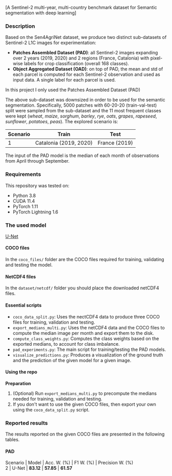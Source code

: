 [A Sentinel-2 multi-year, multi-country benchmark dataset for Semantic segmentation with deep learning]

### Description

Based on the Sen4AgriNet dataset, we produce two distinct sub-datasets of Sentinel-2 L1C images for experimentation:
- **Patches Assembled Dataset (PAD)**: all Sentinel-2 images expanding over 2 years (2019, 2020) and 2 regions (France, Catalonia) with pixel-wise labels for crop classification (overall 168 classes).
- **Object Aggregated Dataset (OAD)**: on top of PAD, the mean and std of each parcel is computed for each Sentinel-2 observation and used as input data. A single label for each parcel is used.

In this project I only used the Patches Assembled Dataset (PAD)

The above sub-dataset was downsized in order to be used for the semantic segmentation. Specifically, 5000 patches with 60-20-20 (train-val-test) split were sampled from the sub-dataset and the 11 most frequent classes were kept (*wheat*, *maize*, *sorghum*, *barley*, *rye*, *oats*, *grapes*, *rapeseed*, *sunflower*, *potatoes*, *peas*). The explored scenario is:

Scenario | Train | Test
--|---|---
1  | Catalonia (2019, 2020) | France (2019)

The input of the PAD model is the median of each month of observations from April through September.

### Requirements

This repository was tested on:
* Python 3.8
* CUDA 11.4
* PyTorch 1.11
* PyTorch Lightning 1.6

### The used model

[U-Net](https://link.springer.com/chapter/10.1007/978-3-319-24574-4_28)

#### COCO files

In the `coco_files/` folder are the COCO files required for training, validating and testing the model.

#### NetCDF4 files

In the `dataset/netcdf/` folder you should place the downloaded netCDF4 files.

#### Essential scripts

- `coco_data_split.py`: Uses the nectCDF4 data to produce three COCO files for training, validation and testing.
- `export_medians_multi.py`: Uses the netCDF4 data and the COCO files to compute the median image per month and export them to the disk.
- `compute_class_weights.py`: Computes the class weights based on the exported medians, to account for class imbalance.
- `pad_experiments.py`: The main script for training/testing the PAD models.
- `visualize_predictions.py`: Produces a visualization of the ground truth and the prediction of the given model for a given image.

#### Using the repo

**Preparation**
1. (Optional) Run `export_medians_multi.py` to precompute the medians needed for training, validation and testing.
2. If you don't want to use the given COCO files, then export your own using the `coco_data_split.py` script.

### Reported results

The results reported on the given COCO files are presented in the following tables.

#### PAD

Scenario | Model | Acc. W. (%) | F1 W. (%) | Precision W. (%)  
2  | U-Net | **83.12** | **57.85** | **61.57**
